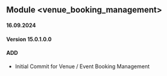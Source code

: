 ## Module <venue_booking_management>

#### 16.09.2024
#### Version 15.0.1.0.0
#### ADD

- Initial Commit for Venue / Event Booking Management
